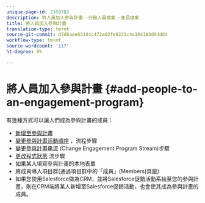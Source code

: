 ```yaml
---
unique-page-id: 2359782
description: 將人員加入參與計畫——行銷人員檔案——產品檔案
title: 將人員加入參與計畫
translation-type: tm+mt
source-git-commit: d7d6aee63144c472e02fe0221c4a164183d04dd4
workflow-type: tm+mt
source-wordcount: '117'
ht-degree: 0%

---
```



# 將人員加入參與計畫 {#add-people-to-an-engagement-program}

有幾種方式可以讓人們成為參與計畫的成員：

* [新增至參與計畫](../../../../product-docs/core-marketo-concepts/smart-campaigns/program-flow-actions/add-to-engagement-program.md)
* [變更參與計畫活動順序](../../../../product-docs/core-marketo-concepts/smart-campaigns/program-flow-actions/change-engagement-program-cadence.md) ，流程步驟
* [變更參與計畫串流](../../../../product-docs/core-marketo-concepts/smart-campaigns/program-flow-actions/change-engagement-program-stream.md) (Change Engagement Program Stream)步驟
* [更改程式狀態](../../../../product-docs/core-marketo-concepts/smart-campaigns/program-flow-actions/change-program-status.md) 流步驟
* 如果某人填寫參與計畫的本地表單
* 將成員導入項目群(通過項目群中的「成員」(Members)頁籤)
* 如果您使用Salesforce做為CRM，並將Salesforce促銷活動系結至您的參與計畫，則在CRM端將某人新增至Salesforce促銷活動，也會使其成為參與計畫的成員。

